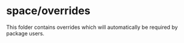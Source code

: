 # space/overrides

This folder contains overrides which will automatically be required by package users.
